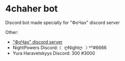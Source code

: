 # 4chaher bot

Discord bot made specially for "ФоЧах" discord server

Other: 
- <a href="https://discord.gg/FHCBC6kHJY">"ФоЧах" discord server</a>
- NightPowers Discord: ☾ ღNightღ ☽ ᴺᶜ#6666
- Yura Haravetskyys Discord: 300 #3000
